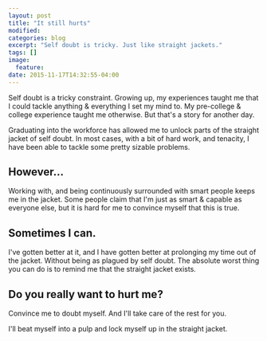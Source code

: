 ```yaml
---
layout: post
title: "It still hurts"
modified:
categories: blog
excerpt: "Self doubt is tricky. Just like straight jackets."
tags: []
image:
  feature:
date: 2015-11-17T14:32:55-04:00
---
```


Self doubt is a tricky constraint. Growing up, my experiences taught me that I could tackle anything & everything I set my mind to. My pre-college & college experience taught me otherwise. But that's a story for another day. 

Graduating into the workforce has allowed me to unlock parts of the straight jacket of self doubt. In most cases, with a bit of hard work, and tenacity, I have been able to tackle some pretty sizable problems. 

## However...

Working with, and being continuously surrounded with smart people keeps me in the jacket. Some people claim that I'm just as smart & capable as everyone else, but it is hard for me to convince myself that this is true. 

## Sometimes I can.

I've gotten better at it, and I have gotten better at prolonging my time out of the jacket. Without being as plagued by self doubt. The absolute worst thing you can do is to remind me that the straight jacket exists. 

## Do you really want to hurt me?

Convince me to doubt myself. And I'll take care of the rest for you. 

I'll beat myself into a pulp and lock myself up in the straight jacket. 